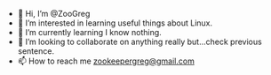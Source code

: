 - 👋 Hi, I’m @ZooGreg
- 👀 I’m interested in learning useful things about Linux.
- 🌱 I’m currently learning I know nothing.
- 💞️ I’m looking to collaborate on anything really but...check previous sentence.
- 📫 How to reach me zookeepergreg@gmail.com

<!---
ZooGreg/ZooGreg is a ✨ special ✨ repository because its `README.md` (this file) appears on your GitHub profile.
You can click the Preview link to take a look at your changes.
--->

